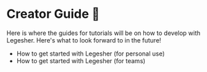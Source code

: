 # Creator Guide 🎨

Here is where the guides for tutorials will be on how to develop with Legesher. Here's what to look forward to in the future!

- How to get started with Legesher (for personal use)
- How to get started with Legesher (for teams)
